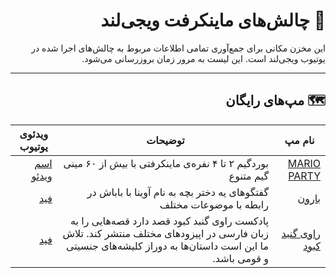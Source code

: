 
<div dir="rtl">

# 👾 چالش‌های ماینکرفت ویجی‌لند
 این مخزن مکانی برای جمع‌آوری تمامی اطلاعات مربوط به چالش‌های اجرا شده در یوتیوب ویجی‌لند است. این لیست به مرور زمان بروزرسانی می‌شود.
 ***

## 🗺️ مپ‌های رایگان

 نام مپ | توضیحات | ویدئوی یوتیوب
 --- | --- | ---
[MARIO PARTY](https://www.minecraftmaps.com/game-maps/mario-party) | بوردگیم ۲ تا ۴ نفره‌ی ماینکرفتی با بیش از ۶۰ مینی گیم متنوع | [اسم ویدئو](https://anchor.fm/s/cf3d0d4/podcast/rss)
[بارون](https://podcasts.apple.com/us/podcast/id1468770462) | گفتگوهای یه دختر بچه به نام آوینا با باباش در رابطه با موضوعات مختلف | [فید](https://anchor.fm/s/bc662d0/podcast/rss)
[راوی گنبد کبود](https://podcasts.apple.com/us/podcast/id1455641420) | پادکست راوی گنبد کبود قصد دارد قصه‌هایی را به زبان فارسی در اپیزودهای مختلف منتشر کند. تلاش ما این است داستان‌ها به دوراز کلیشه‌های جنسیتی و قومی باشد. | [فید](https://anchor.fm/s/988611c/podcast/rss)




<div dir="ltr">
